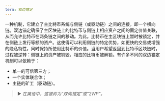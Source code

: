```yaml
---
term: 双边锚定
---
```


一种机制，它建立了主比特币系统与侧链（或驱动链）之间的连接，即一个横向链。双边锚定确保了主区块链上的比特币与侧链上相应资产之间的固定价值关联，从而允许比特币在两条链之间的移动。为此，比特币在主区块链上暂时被锁定，并在侧链上发行等额的资产。这使得可以利用侧链的特定优势，如更快的交易或增强的隐私特性，同时保持所使用比特币的价值。当用户希望返回到比特币区块链时，过程被逆转：侧链上的资产被销毁，相应的比特币被解锁。有许多不同的双边锚定机制可以依赖于：
* 单一的可信第三方；
* 一个实体联合体；
* 主链的矿工（驱动链）。

> ► *在英语中，这被称为“双向锚定”或“2WP”。*
